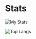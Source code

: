 Stats
===

![My Stats](https://github-readme-stats.vercel.app/api?username=J-Schaefer&show_icons=true&count_private=true&line_height=28&hide_border=1&include_all_commits=true&role=OWNER,COLLABORATOR)

![Top Langs](https://github-readme-stats.vercel.app/api/top-langs/?username=J-Schaefer&layout=compact&langs_count=10&hide_border=1&role=ORGANIZATION_MEMBER,OWNER,COLLABORATOR&hide=jupyter%20notebook)

